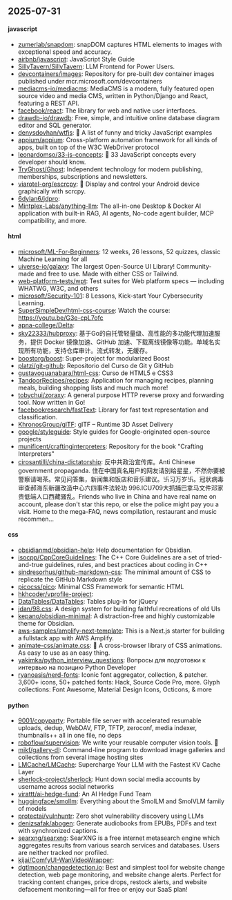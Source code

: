 ## 2025-07-31

#### javascript
* [zumerlab/snapdom](https://github.com/zumerlab/snapdom): snapDOM captures HTML elements to images with exceptional speed and accuracy.
* [airbnb/javascript](https://github.com/airbnb/javascript): JavaScript Style Guide
* [SillyTavern/SillyTavern](https://github.com/SillyTavern/SillyTavern): LLM Frontend for Power Users.
* [devcontainers/images](https://github.com/devcontainers/images): Repository for pre-built dev container images published under mcr.microsoft.com/devcontainers
* [mediacms-io/mediacms](https://github.com/mediacms-io/mediacms): MediaCMS is a modern, fully featured open source video and media CMS, written in Python/Django and React, featuring a REST API.
* [facebook/react](https://github.com/facebook/react): The library for web and native user interfaces.
* [drawdb-io/drawdb](https://github.com/drawdb-io/drawdb): Free, simple, and intuitive online database diagram editor and SQL generator.
* [denysdovhan/wtfjs](https://github.com/denysdovhan/wtfjs): 🤪 A list of funny and tricky JavaScript examples
* [appium/appium](https://github.com/appium/appium): Cross-platform automation framework for all kinds of apps, built on top of the W3C WebDriver protocol
* [leonardomso/33-js-concepts](https://github.com/leonardomso/33-js-concepts): 📜 33 JavaScript concepts every developer should know.
* [TryGhost/Ghost](https://github.com/TryGhost/Ghost): Independent technology for modern publishing, memberships, subscriptions and newsletters.
* [viarotel-org/escrcpy](https://github.com/viarotel-org/escrcpy): 📱 Display and control your Android device graphically with scrcpy.
* [6dylan6/jdpro](https://github.com/6dylan6/jdpro): 
* [Mintplex-Labs/anything-llm](https://github.com/Mintplex-Labs/anything-llm): The all-in-one Desktop & Docker AI application with built-in RAG, AI agents, No-code agent builder, MCP compatibility, and more.

#### html
* [microsoft/ML-For-Beginners](https://github.com/microsoft/ML-For-Beginners): 12 weeks, 26 lessons, 52 quizzes, classic Machine Learning for all
* [uiverse-io/galaxy](https://github.com/uiverse-io/galaxy): The largest Open-Source UI Library! Community-made and free to use. Made with either CSS or Tailwind.
* [web-platform-tests/wpt](https://github.com/web-platform-tests/wpt): Test suites for Web platform specs — including WHATWG, W3C, and others
* [microsoft/Security-101](https://github.com/microsoft/Security-101): 8 Lessons, Kick-start Your Cybersecurity Learning.
* [SuperSimpleDev/html-css-course](https://github.com/SuperSimpleDev/html-css-course): Watch the course: https://youtu.be/G3e-cpL7ofc
* [apna-college/Delta](https://github.com/apna-college/Delta): 
* [sky22333/hubproxy](https://github.com/sky22333/hubproxy): 基于Go的自托管轻量级、高性能的多功能代理加速服务，提供 Docker 镜像加速、GitHub 加速、下载离线镜像等功能。单域名实现所有功能，支持仓库审计。流式转发，无缓存。
* [boostorg/boost](https://github.com/boostorg/boost): Super-project for modularized Boost
* [platzi/git-github](https://github.com/platzi/git-github): Repositorio del Curso de Git y GitHub
* [gustavoguanabara/html-css](https://github.com/gustavoguanabara/html-css): Curso de HTML5 e CSS3
* [TandoorRecipes/recipes](https://github.com/TandoorRecipes/recipes): Application for managing recipes, planning meals, building shopping lists and much much more!
* [tobychui/zoraxy](https://github.com/tobychui/zoraxy): A general purpose HTTP reverse proxy and forwarding tool. Now written in Go!
* [facebookresearch/fastText](https://github.com/facebookresearch/fastText): Library for fast text representation and classification.
* [KhronosGroup/glTF](https://github.com/KhronosGroup/glTF): glTF – Runtime 3D Asset Delivery
* [google/styleguide](https://github.com/google/styleguide): Style guides for Google-originated open-source projects
* [munificent/craftinginterpreters](https://github.com/munificent/craftinginterpreters): Repository for the book "Crafting Interpreters"
* [cirosantilli/china-dictatorship](https://github.com/cirosantilli/china-dictatorship): 反中共政治宣传库。Anti Chinese government propaganda. 住在中国真名用户的网友请别给星星，不然你要被警察请喝茶。常见问答集，新闻集和饭店和音乐建议。卐习万岁卐。冠状病毒审查郝海东新疆改造中心六四事件法轮功 996.ICU709大抓捕巴拿马文件邓家贵低端人口西藏骚乱。Friends who live in China and have real name on account, please don't star this repo, or else the police might pay you a visit. Home to the mega-FAQ, news compilation, restaurant and music recommen…

#### css
* [obsidianmd/obsidian-help](https://github.com/obsidianmd/obsidian-help): Help documentation for Obsidian.
* [isocpp/CppCoreGuidelines](https://github.com/isocpp/CppCoreGuidelines): The C++ Core Guidelines are a set of tried-and-true guidelines, rules, and best practices about coding in C++
* [sindresorhus/github-markdown-css](https://github.com/sindresorhus/github-markdown-css): The minimal amount of CSS to replicate the GitHub Markdown style
* [picocss/pico](https://github.com/picocss/pico): Minimal CSS Framework for semantic HTML
* [hkhcoder/vprofile-project](https://github.com/hkhcoder/vprofile-project): 
* [DataTables/DataTables](https://github.com/DataTables/DataTables): Tables plug-in for jQuery
* [jdan/98.css](https://github.com/jdan/98.css): A design system for building faithful recreations of old UIs
* [kepano/obsidian-minimal](https://github.com/kepano/obsidian-minimal): A distraction-free and highly customizable theme for Obsidian.
* [aws-samples/amplify-next-template](https://github.com/aws-samples/amplify-next-template): This is a Next.js starter for building a fullstack app with AWS Amplify.
* [animate-css/animate.css](https://github.com/animate-css/animate.css): 🍿 A cross-browser library of CSS animations. As easy to use as an easy thing.
* [yakimka/python_interview_questions](https://github.com/yakimka/python_interview_questions): Вопросы для подготовки к интервью на позицию Python Developer
* [ryanoasis/nerd-fonts](https://github.com/ryanoasis/nerd-fonts): Iconic font aggregator, collection, & patcher. 3,600+ icons, 50+ patched fonts: Hack, Source Code Pro, more. Glyph collections: Font Awesome, Material Design Icons, Octicons, & more

#### python
* [9001/copyparty](https://github.com/9001/copyparty): Portable file server with accelerated resumable uploads, dedup, WebDAV, FTP, TFTP, zeroconf, media indexer, thumbnails++ all in one file, no deps
* [roboflow/supervision](https://github.com/roboflow/supervision): We write your reusable computer vision tools. 💜
* [mikf/gallery-dl](https://github.com/mikf/gallery-dl): Command-line program to download image galleries and collections from several image hosting sites
* [LMCache/LMCache](https://github.com/LMCache/LMCache): Supercharge Your LLM with the Fastest KV Cache Layer
* [sherlock-project/sherlock](https://github.com/sherlock-project/sherlock): Hunt down social media accounts by username across social networks
* [virattt/ai-hedge-fund](https://github.com/virattt/ai-hedge-fund): An AI Hedge Fund Team
* [huggingface/smollm](https://github.com/huggingface/smollm): Everything about the SmolLM and SmolVLM family of models
* [protectai/vulnhuntr](https://github.com/protectai/vulnhuntr): Zero shot vulnerability discovery using LLMs
* [denizsafak/abogen](https://github.com/denizsafak/abogen): Generate audiobooks from EPUBs, PDFs and text with synchronized captions.
* [searxng/searxng](https://github.com/searxng/searxng): SearXNG is a free internet metasearch engine which aggregates results from various search services and databases. Users are neither tracked nor profiled.
* [kijai/ComfyUI-WanVideoWrapper](https://github.com/kijai/ComfyUI-WanVideoWrapper): 
* [dgtlmoon/changedetection.io](https://github.com/dgtlmoon/changedetection.io): Best and simplest tool for website change detection, web page monitoring, and website change alerts. Perfect for tracking content changes, price drops, restock alerts, and website defacement monitoring—all for free or enjoy our SaaS plan!
